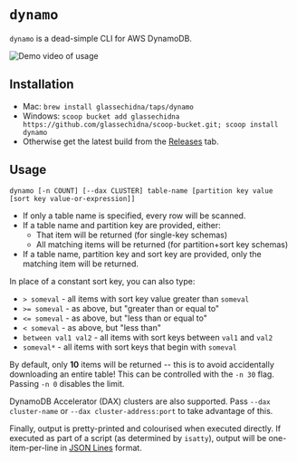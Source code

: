 # `dynamo`

`dynamo` is a dead-simple CLI for AWS DynamoDB.

![Demo video of usage](https://user-images.githubusercontent.com/369053/76135130-4fd62e00-6078-11ea-97ef-a6fd3de1abd7.gif)

## Installation

* Mac: `brew install glassechidna/taps/dynamo`
* Windows: `scoop bucket add glassechidna https://github.com/glassechidna/scoop-bucket.git; scoop install dynamo`
* Otherwise get the latest build from the [Releases][releases] tab.

## Usage

```
dynamo [-n COUNT] [--dax CLUSTER] table-name [partition key value [sort key value-or-expression]]
```

* If only a table name is specified, every row will be scanned.
* If a table name and partition key are provided, either:
  * That item will be returned (for single-key schemas)
  * All matching items will be returned (for partition+sort key schemas)
* If a table name, partition key and sort key are provided, only the matching
  item will be returned.

In place of a constant sort key, you can also type:

* `> someval` - all items with sort key value greater than `someval`
* `>= someval` - as above, but "greater than or equal to"
* `<= someval` - as above, but "less than or equal to"
* `< someval` - as above, but "less than"
* `between val1 val2` - all items with sort keys between `val1` and `val2`
* `someval*` - all items with sort keys that begin with `someval`

By default, only **10** items will be returned -- this is to avoid accidentally
downloading an entire table! This can be controlled with the `-n 30` flag.
Passing `-n 0` disables the limit.

DynamoDB Accelerator (DAX) clusters are also supported. Pass `--dax cluster-name`
or `--dax cluster-address:port` to take advantage of this.

Finally, output is pretty-printed and colourised when executed directly. If
executed as part of a script (as determined by `isatty`), output will be
one-item-per-line in [JSON Lines][jsonlines] format.

[releases]: https://github.com/glassechidna/dynamo/releases
[jsonlines]: http://jsonlines.org/

